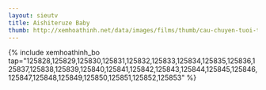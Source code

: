 ```yaml
---
layout: sieutv
title: Aishiteruze Baby
thumb: http://xemhoathinh.net/data/images/films/thumb/cau-chuyen-tuoi-teen-aishiteruze-baby-2012.jpg
---
```

{% include xemhoathinh_bo tap="125828,125829,125830,125831,125832,125833,125834,125835,125836,125837,125838,125839,125840,125841,125842,125843,125844,125845,125846,125847,125848,125849,125850,125851,125852,125853" %} 
